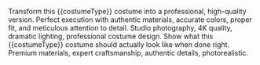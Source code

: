 Transform this {{costumeType}} costume into a professional, high-quality version. Perfect execution with authentic materials, accurate colors, proper fit, and meticulous attention to detail. Studio photography, 4K quality, dramatic lighting, professional costume design. Show what this {{costumeType}} costume should actually look like when done right. Premium materials, expert craftsmanship, authentic details, photorealistic.
